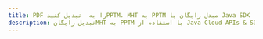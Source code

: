 ---title: PDF را به  تبدیل کنیدPPTM، MHT به PPTM مبدل رایگان یا Java SDKdescription: تبدیل رایگانMHT به PPTM با استفاده از Java Cloud APIs & SDK همچنین اسناد PDF را در Cloud ایجاد، ویرایش و رندر کنید.---